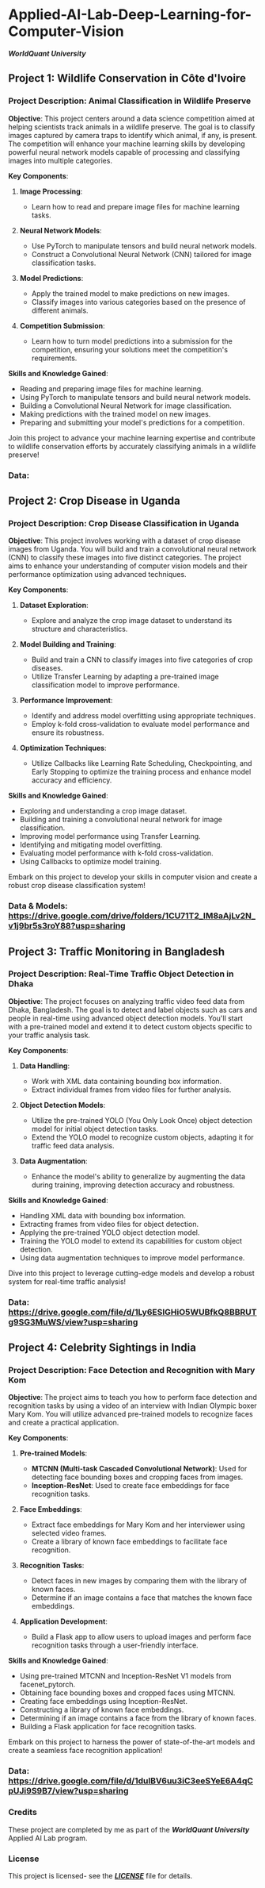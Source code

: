 # Applied-AI-Lab-Deep-Learning-for-Computer-Vision
***WorldQuant University***

## Project 1: Wildlife Conservation in Côte d'Ivoire
### Project Description: Animal Classification in Wildlife Preserve

**Objective**: This project centers around a data science competition aimed at helping scientists track animals in a wildlife preserve. The goal is to classify images captured by camera traps to identify which animal, if any, is present. The competition will enhance your machine learning skills by developing powerful neural network models capable of processing and classifying images into multiple categories.

**Key Components**:

1. **Image Processing**:
   - Learn how to read and prepare image files for machine learning tasks.

2. **Neural Network Models**:
   - Use PyTorch to manipulate tensors and build neural network models.
   - Construct a Convolutional Neural Network (CNN) tailored for image classification tasks.

3. **Model Predictions**:
   - Apply the trained model to make predictions on new images.
   - Classify images into various categories based on the presence of different animals.

4. **Competition Submission**:
   - Learn how to turn model predictions into a submission for the competition, ensuring your solutions meet the competition's requirements.

**Skills and Knowledge Gained**:

- Reading and preparing image files for machine learning.
- Using PyTorch to manipulate tensors and build neural network models.
- Building a Convolutional Neural Network for image classification.
- Making predictions with the trained model on new images.
- Preparing and submitting your model's predictions for a competition.

Join this project to advance your machine learning expertise and contribute to wildlife conservation efforts by accurately classifying animals in a wildlife preserve!
### Data: 
  
## Project 2: Crop Disease in Uganda
### Project Description: Crop Disease Classification in Uganda

**Objective**: This project involves working with a dataset of crop disease images from Uganda. You will build and train a convolutional neural network (CNN) to classify these images into five distinct categories. The project aims to enhance your understanding of computer vision models and their performance optimization using advanced techniques.

**Key Components**:

1. **Dataset Exploration**:
   - Explore and analyze the crop image dataset to understand its structure and characteristics.

2. **Model Building and Training**:
   - Build and train a CNN to classify images into five categories of crop diseases.
   - Utilize Transfer Learning by adapting a pre-trained image classification model to improve performance.

3. **Performance Improvement**:
   - Identify and address model overfitting using appropriate techniques.
   - Employ k-fold cross-validation to evaluate model performance and ensure its robustness.

4. **Optimization Techniques**:
   - Utilize Callbacks like Learning Rate Scheduling, Checkpointing, and Early Stopping to optimize the training process and enhance model accuracy and efficiency.

**Skills and Knowledge Gained**:

- Exploring and understanding a crop image dataset.
- Building and training a convolutional neural network for image classification.
- Improving model performance using Transfer Learning.
- Identifying and mitigating model overfitting.
- Evaluating model performance with k-fold cross-validation.
- Using Callbacks to optimize model training.

Embark on this project to develop your skills in computer vision and create a robust crop disease classification system!
### Data & Models: https://drive.google.com/drive/folders/1CU71T2_IM8aAjLv2N_v1j9br5s3roY88?usp=sharing

## Project 3: Traffic Monitoring in Bangladesh
### Project Description: Real-Time Traffic Object Detection in Dhaka

**Objective**: The project focuses on analyzing traffic video feed data from Dhaka, Bangladesh. The goal is to detect and label objects such as cars and people in real-time using advanced object detection models. You'll start with a pre-trained model and extend it to detect custom objects specific to your traffic analysis task.

**Key Components**:

1. **Data Handling**: 
   - Work with XML data containing bounding box information.
   - Extract individual frames from video files for further analysis.

2. **Object Detection Models**:
   - Utilize the pre-trained YOLO (You Only Look Once) object detection model for initial object detection tasks.
   - Extend the YOLO model to recognize custom objects, adapting it for traffic feed data analysis.

3. **Data Augmentation**:
   - Enhance the model's ability to generalize by augmenting the data during training, improving detection accuracy and robustness.

**Skills and Knowledge Gained**:

- Handling XML data with bounding box information.
- Extracting frames from video files for object detection.
- Applying the pre-trained YOLO object detection model.
- Training the YOLO model to extend its capabilities for custom object detection.
- Using data augmentation techniques to improve model performance.

Dive into this project to leverage cutting-edge models and develop a robust system for real-time traffic analysis!
### Data: https://drive.google.com/file/d/1Ly6ESIGHiO5WUBfkQ8BBRUTg9SG3MuWS/view?usp=sharing

## Project 4: Celebrity Sightings in India
### Project Description: Face Detection and Recognition with Mary Kom

**Objective**: The project aims to teach you how to perform face detection and recognition tasks by using a video of an interview with Indian Olympic boxer Mary Kom. You will utilize advanced pre-trained models to recognize faces and create a practical application.

**Key Components**:

1. **Pre-trained Models**: 
   - **MTCNN (Multi-task Cascaded Convolutional Network)**: Used for detecting face bounding boxes and cropping faces from images.
   - **Inception-ResNet**: Used to create face embeddings for face recognition tasks.

2. **Face Embeddings**:
   - Extract face embeddings for Mary Kom and her interviewer using selected video frames.
   - Create a library of known face embeddings to facilitate face recognition.

3. **Recognition Tasks**:
   - Detect faces in new images by comparing them with the library of known faces.
   - Determine if an image contains a face that matches the known face embeddings.

4. **Application Development**:
   - Build a Flask app to allow users to upload images and perform face recognition tasks through a user-friendly interface.

**Skills and Knowledge Gained**:

- Using pre-trained MTCNN and Inception-ResNet V1 models from facenet_pytorch.
- Obtaining face bounding boxes and cropped faces using MTCNN.
- Creating face embeddings using Inception-ResNet.
- Constructing a library of known face embeddings.
- Determining if an image contains a face from the library of known faces.
- Building a Flask application for face recognition tasks.

Embark on this project to harness the power of state-of-the-art models and create a seamless face recognition application!
### Data: https://drive.google.com/file/d/1dulBV6uu3iC3eeSYeE6A4qCpUJi9S9B7/view?usp=sharing

  
### Credits
These project are completed by me as part of the ***WorldQuant University*** Applied AI Lab program.

### License
This project is licensed- see the ***[LICENSE](https://creativecommons.org/licenses/by-nc-nd/4.0/)*** file for details.
